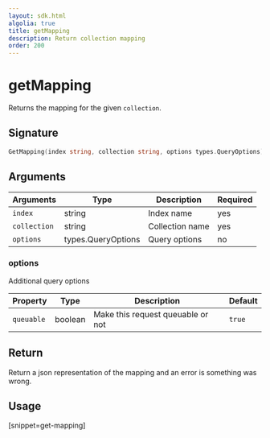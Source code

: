 ```yaml
---
layout: sdk.html
algolia: true
title: getMapping
description: Return collection mapping
order: 200
---
```


# getMapping

Returns the mapping for the given `collection`.

## Signature

```go
GetMapping(index string, collection string, options types.QueryOptions) (json.RawMessage, error)
```

## Arguments

| Arguments    | Type    | Description | Required
|--------------|---------|-------------|----------
| ``index`` | string | Index name    | yes  |
| ``collection`` | string | Collection name    | yes  |
| ``options`` | types.QueryOptions | Query options    | no  |

### **options**

Additional query options

| Property   | Type    | Description                       | Default |
| ---------- | ------- | --------------------------------- | ------- |
| `queuable` | boolean | Make this request queuable or not | `true`  |

## Return

Return a json representation of the mapping and an error is something was wrong.

## Usage

[snippet=get-mapping]

